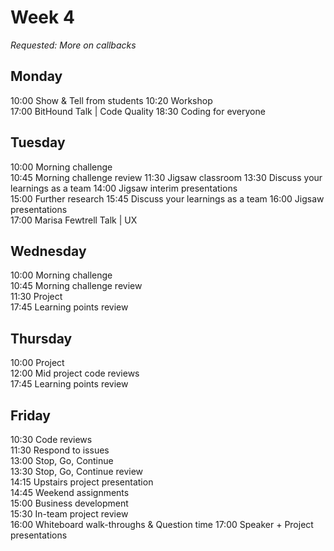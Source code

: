# Week 4 
_Requested: More on callbacks_

## Monday
10:00 Show & Tell from students
10:20 Workshop  
17:00 BitHound Talk | Code Quality
18:30 Coding for everyone

## Tuesday
10:00 Morning challenge    
10:45 Morning challenge review
11:30 Jigsaw classroom
13:30 Discuss your learnings as a team
14:00 Jigsaw interim presentations  
15:00 Further research
15:45 Discuss your learnings as a team
16:00 Jigsaw presentations  
17:00 Marisa Fewtrell Talk | UX  

## Wednesday
10:00 Morning challenge    
10:45 Morning challenge review   
11:30 Project    
17:45 Learning points review    

## Thursday
10:00 Project    
12:00 Mid project code reviews     
17:45 Learning points review    

## Friday
10:30 Code reviews    
11:30 Respond to issues     
13:00 Stop, Go, Continue     
13:30 Stop, Go, Continue review     
14:15 Upstairs project presentation    
14:45 Weekend assignments     
15:00 Business development      
15:30 In-team project review     
16:00 Whiteboard walk-throughs & Question time
17:00 Speaker + Project presentations
